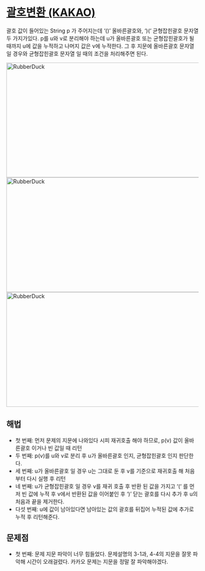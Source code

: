 # [괄호변환 (KAKAO)](https://github.com/malvr00/Java-algorithm/blob/master/programmers/level2/stap32/src/Main.java)

괄호 값이 들어있는 String p 가 주어지는데 ‘()’ 올바른괄호와, ‘)(‘ 균형잡힌괄호 문자열 두 가지가있다. p를 u와 v로 분리해야 하는데 u가 올바른괄호 또는 균형잡힌괄호가 될때까지 u에 값을 누적하고 나머지 값은 v에 누적한다. 그 후 지문에 올바른괄호 문자열 일 경우와 균형잡힌괄호 문자열 일 때의 조건을 처리해주면 된다.<br/>

<img src="https://github.com/malvr00/Java-algorithm/assets/77275513/12da020f-08a9-423f-95c2-3d9459106fe7" width="600px" height="300px"
title="100px" alt="RubberDuck"></img><br/>
<img src="https://github.com/malvr00/Java-algorithm/assets/77275513/ccece81c-6b2c-4117-94eb-7ddf95740974" width="600px" height="300px"
title="100px" alt="RubberDuck"></img><br/>
<img src="https://github.com/malvr00/Java-algorithm/assets/77275513/2ef74da7-e506-449c-9df4-e94bd1a18d82" width="600px" height="300px"
title="100px" alt="RubberDuck"></img><br/>

## 해법
* 첫 번째: 먼저 문제의 지문에 나와있다 시피 재귀호출 해야 하므로, p(v) 값이 올바른괄호 이거나 빈 값일 때 리턴
* 두 번째: p(v)를 u와 v로 분리 후 u가 올바른괄호 인지, 균형잡힌괄호 인지 판단한다.
* 세 번째: u가 올바른괄호 일 경우 u는 그대로 둔 후 v를 기준으로 재귀호출 해 처음부터 다시 실행 후 리턴
* 네 번째: u가 균형잡힌괄호 일 경우 v를 재귀 호출 후 반환 된 값을 가지고 ‘(‘ 를 먼저 빈 값에 누적 후 v에서 반환된 값을 이어붙인 후 ‘)’ 닫는 괄호를 다시 추가 후 u의 처음과 끝을 제거한다.
* 다섯 번째: u에 값이 남아있다면 남아있는 값의 괄호를 뒤집어 누적된 값에 추가로 누적 후 리턴해준다.




## 문제점
* 첫 번째: 문제 지문 파악이 너무 힘들었다. 문제설명의 3-1과, 4-4의 지문을 잘못 파악해 시간이 오래걸렸다. 카카오 문제는 지문을 정말 잘 파악해야겠다.
